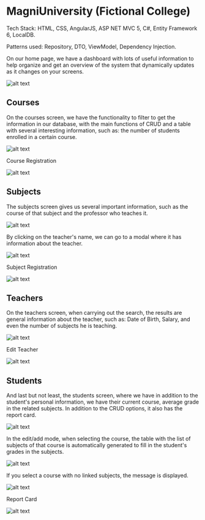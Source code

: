 # MagniUniversity (Fictional College)

Tech Stack: HTML, CSS, AngularJS, ASP NET MVC 5, C#, Entity Framework 6, LocalDB.

Patterns used: Repository, DTO, ViewModel, Dependency Injection.

On our home page, we have a dashboard with lots of useful information to help organize and get an overview of the system that dynamically updates as it changes on your screens.

![alt text](https://i.ibb.co/dmRSQ7q/image.png)

## Courses
On the courses screen, we have the functionality to filter to get the information in our database, with the main functions of CRUD and a table with several interesting information, such as: the number of students enrolled in a certain course.

![alt text](https://i.ibb.co/6bnmG7r/image.png)

Course Registration

![alt text](https://i.ibb.co/CKgsXfj/image.png)

## Subjects

The subjects screen gives us several important information, such as the course of that subject and the professor who teaches it.

![alt text](https://i.ibb.co/C17wknh/image.png)

By clicking on the teacher's name, we can go to a modal where it has information about the teacher.

![alt text](https://i.ibb.co/1LMNHw8/image.png)

Subject Registration

![alt text](https://i.ibb.co/pdSQDTH/image.png) 

## Teachers 

On the teachers screen, when carrying out the search, the results are general information about the teacher, such as: Date of Birth, Salary, and even the number of subjects he is teaching.

![alt text](https://i.ibb.co/q7tZcNN/image.png) 

Edit Teacher

![alt text](https://i.ibb.co/4RJz1dC/image.png) 

## Students

And last but not least, the students screen, where we have in addition to the student's personal information, we have their current course, average grade in the related subjects. In addition to the CRUD options, it also has the report card.

![alt text](https://i.ibb.co/Cb1DBdB/image.png) 

In the edit/add mode, when selecting the course, the table with the list of subjects of that course is automatically generated to fill in the student's grades in the subjects.

![alt text](https://i.ibb.co/dK3GFVt/image.png) 

If you select a course with no linked subjects, the message is displayed.

![alt text](https://i.ibb.co/7QhyDKY/image.png) 

Report Card

![alt text](https://i.ibb.co/RY69MCp/image.png) 




